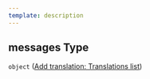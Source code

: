 ```yaml
---
template: description
---
```


## messages Type

`object` ([Add translation: Translations list](add-translation-properties-add-translation-translations-list.md))
